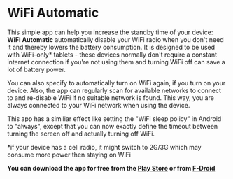 WiFi Automatic
=============


This simple app can help you increase the standby time of your device: <b>WiFi Automatic</b> automatically disable your WiFi radio when you don't need it and thereby lowers the battery consumption.
It is designed to be used with WiFi-only* tablets - these devices normally don't require a constant internet connection if you're not using them and turning WiFi off can save a lot of battery power.

You can also specify to automatically turn on WiFi again, if you turn on your device. Also, the app can regularly scan for available networks to connect to and re-disable WiFi if no suitable network is found. This way, you are always connected to your WiFi network when using the device.

This app has a similiar effect like setting the "WiFi sleep policy" in Android to "always", except that you can now exactly define the timeout between turning the screen off and actually turning off WiFi.


*if your device has a cell radio, it might switch to 2G/3G which may consume more power then staying on WiFi




<b>You can download the app for free from the <a href="https://play.google.com/store/apps/details?id=de.j4velin.wifiAutoOff">Play Store</a> or from <a href="https://f-droid.org/repository/browse/?fdfilter=wifi+automatic&fdid=de.j4velin.wifiAutoOff">F-Droid</a></b>
